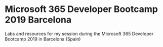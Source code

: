 # Microsoft 365 Developer Bootcamp 2019 Barcelona
Labs and resources for my session during the Microsoft 365 Developer Bootcamp 2019 in Barcelona (Spain)

